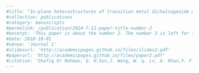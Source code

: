 ```yaml
---
#title: "In-plane heterostructures of transition metal dichalcogenide monolayers with enhanced charge separation and effective overall water splitting"
#collection: publications
#category: manuscripts
#permalink: /publication/2024-7-11-paper-title-number-2
#excerpt: 'This paper is about the number 2. The number 3 is left for future work.'
#date: 2010-10-01
#venue: 'Journal 1'
#slidesurl: 'http://academicpages.github.io/files/slides2.pdf'
#paperurl: 'http://academicpages.github.io/files/paper2.pdf'
#citation: 'Shafiq Ur Rehman, Q. H.Sun,J. Wang, W. q. Lv, A. Khan,Y. F. Liu, N. Mahmood, J. Xian, Int. j Hydrogen Energy, 80(2024)280–288'
---
```

